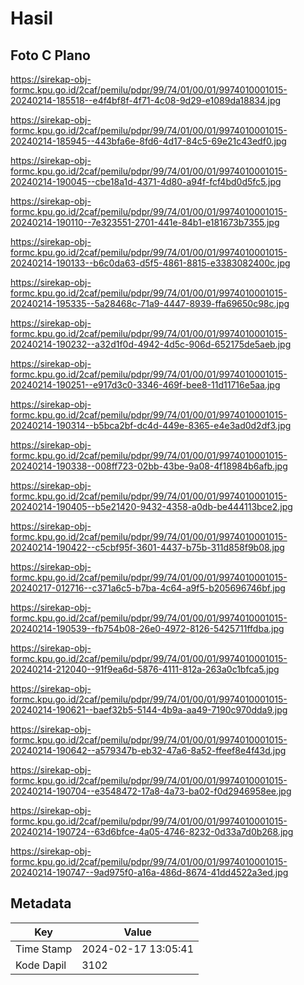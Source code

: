 # Hasil

## Foto C Plano

https://sirekap-obj-formc.kpu.go.id/2caf/pemilu/pdpr/99/74/01/00/01/9974010001015-20240214-185518--e4f4bf8f-4f71-4c08-9d29-e1089da18834.jpg

https://sirekap-obj-formc.kpu.go.id/2caf/pemilu/pdpr/99/74/01/00/01/9974010001015-20240214-185945--443bfa6e-8fd6-4d17-84c5-69e21c43edf0.jpg

https://sirekap-obj-formc.kpu.go.id/2caf/pemilu/pdpr/99/74/01/00/01/9974010001015-20240214-190045--cbe18a1d-4371-4d80-a94f-fcf4bd0d5fc5.jpg

https://sirekap-obj-formc.kpu.go.id/2caf/pemilu/pdpr/99/74/01/00/01/9974010001015-20240214-190110--7e323551-2701-441e-84b1-e181673b7355.jpg

https://sirekap-obj-formc.kpu.go.id/2caf/pemilu/pdpr/99/74/01/00/01/9974010001015-20240214-190133--b6c0da63-d5f5-4861-8815-e3383082400c.jpg

https://sirekap-obj-formc.kpu.go.id/2caf/pemilu/pdpr/99/74/01/00/01/9974010001015-20240214-195335--5a28468c-71a9-4447-8939-ffa69650c98c.jpg

https://sirekap-obj-formc.kpu.go.id/2caf/pemilu/pdpr/99/74/01/00/01/9974010001015-20240214-190232--a32d1f0d-4942-4d5c-906d-652175de5aeb.jpg

https://sirekap-obj-formc.kpu.go.id/2caf/pemilu/pdpr/99/74/01/00/01/9974010001015-20240214-190251--e917d3c0-3346-469f-bee8-11d11716e5aa.jpg

https://sirekap-obj-formc.kpu.go.id/2caf/pemilu/pdpr/99/74/01/00/01/9974010001015-20240214-190314--b5bca2bf-dc4d-449e-8365-e4e3ad0d2df3.jpg

https://sirekap-obj-formc.kpu.go.id/2caf/pemilu/pdpr/99/74/01/00/01/9974010001015-20240214-190338--008ff723-02bb-43be-9a08-4f18984b6afb.jpg

https://sirekap-obj-formc.kpu.go.id/2caf/pemilu/pdpr/99/74/01/00/01/9974010001015-20240214-190405--b5e21420-9432-4358-a0db-be444113bce2.jpg

https://sirekap-obj-formc.kpu.go.id/2caf/pemilu/pdpr/99/74/01/00/01/9974010001015-20240214-190422--c5cbf95f-3601-4437-b75b-311d858f9b08.jpg

https://sirekap-obj-formc.kpu.go.id/2caf/pemilu/pdpr/99/74/01/00/01/9974010001015-20240217-012716--c371a6c5-b7ba-4c64-a9f5-b205696746bf.jpg

https://sirekap-obj-formc.kpu.go.id/2caf/pemilu/pdpr/99/74/01/00/01/9974010001015-20240214-190539--fb754b08-26e0-4972-8126-5425711ffdba.jpg

https://sirekap-obj-formc.kpu.go.id/2caf/pemilu/pdpr/99/74/01/00/01/9974010001015-20240214-212040--91f9ea6d-5876-4111-812a-263a0c1bfca5.jpg

https://sirekap-obj-formc.kpu.go.id/2caf/pemilu/pdpr/99/74/01/00/01/9974010001015-20240214-190621--baef32b5-5144-4b9a-aa49-7190c970dda9.jpg

https://sirekap-obj-formc.kpu.go.id/2caf/pemilu/pdpr/99/74/01/00/01/9974010001015-20240214-190642--a579347b-eb32-47a6-8a52-ffeef8e4f43d.jpg

https://sirekap-obj-formc.kpu.go.id/2caf/pemilu/pdpr/99/74/01/00/01/9974010001015-20240214-190704--e3548472-17a8-4a73-ba02-f0d2946958ee.jpg

https://sirekap-obj-formc.kpu.go.id/2caf/pemilu/pdpr/99/74/01/00/01/9974010001015-20240214-190724--63d6bfce-4a05-4746-8232-0d33a7d0b268.jpg

https://sirekap-obj-formc.kpu.go.id/2caf/pemilu/pdpr/99/74/01/00/01/9974010001015-20240214-190747--9ad975f0-a16a-486d-8674-41dd4522a3ed.jpg


## Metadata

| Key        | Value               |
| ---------- | ------------------- |
| Time Stamp | 2024-02-17 13:05:41 |
| Kode Dapil | 3102                |



